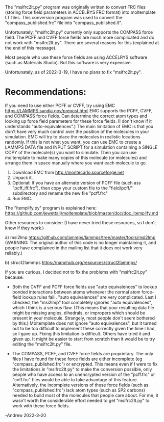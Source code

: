 The "msifrc2lt.py" program was originally written to convert FRC files
(storing force field parameters in ACCELRYS FRC format)
into moltemplate LT files.  This conversion program was used to convert
the "compass_published.frc" file into "compass_published.lt".

Unfortunately, "msifrc2lt.py" currently only supports the COMPASS force field.
The PCFF and CVFF force fields are much more complicated and do not work
with "msifrc2lt.py".  There are several reasons for this (explained at the
end of this message).

Most people who use these force fields are using ACCELRYS software
(such as Materials Studio).  But this software is very expensive.

Unfortunately, as of 2022-3-19, I have no plans to fix "msifrc2lt.py".


# Recommendations:

If you need to use either PCFF or CVFF, try using EMC
https://LAMMPS.sandia.gov/prepost.html
EMC supports the PCFF, CVFF, and COMPASS force fields.
Can determine the correct atom types and looking up force field parameters
for these force fields.  (I don't know if it understands "auto-equivalences".)
The main limitation of EMC is that you don't have very much control over the
position of the molecules in your simulation.  EMC will try to place the
molecules in realistic locations randomly.  If this is not what you want,
you can use EMC to create a LAMMPS DATA file and INPUT SCRIPT for a
simulation containing a SINGLE COPY of the molecule(s) you want to simulate.
Then you can use moltemplate to make many copies of this molecule
(or molecules) and arrange them in space manually where you want each
molecule to go.

1) Download EMC from http://montecarlo.sourceforge.net
2) Unpack it.
3) Optional: If you have an alternate version of PCFF file
(such ass "pcff_iff.frc"), then copy your custom file to the
"field/pcff/" subdirectory and rename the new file "pcff.frc"
4) Run EMC.

The "ltemplify.py" program is explained here:
https://github.com/jewettaij/moltemplate/blob/master/doc/doc_ltemplify.md

Other resources to consider:
(I have never tried these resources, so I don't know if they work.)

a) msi2lmp
https://github.com/lammps/lammps/tree/master/tools/msi2lmp
(WARNING: The original author of this code is no longer maintaining it, 
and people have complained in the mailing list that it does not work
very reliably.)

b) struct2lammps
https://nanohub.org/resources/struct2lammps/


If you are curious, I decided not to fix the problems with "msifrc2lt.py"
because:

- Both the CVFF and PCFF force fields use "auto equivalences" to lookup
bonded interactions between atoms whenever the normal atom force-field
lookup rules fail..  "auto equivalences" are very complicated.  Last I checked,
the "msi2lmp" tool completely ignores "auto equivalences", which I think is a
serious flaw.  (This means that your resulting data file might be missing
angles, dihedrals, or impropers which should be present in your molecule.
Strangely, most people don't seem bothered by this.)  Moltemplate does not
ignore "auto equivalences", but it turned out to be too difficult to
implement these correctly given the time I had, so I gave up.  Fixing
this limitation is difficult.  Others have tried it and given up.
It might be easier to start from scratch than it would be to try
editing the "msifrc2lt.py" file.

- The COMPASS, PCFF, and CVFF force fields are proprietary.
The only files I have found for these force fields are either incomplete
(eg "compass_published.frc") or encrypted.  This means even if I were to
fix the limitations in "msifrc2lt.py" to make the conversion possible,
only people who have access to an unencrypted version of the 
"pcff.frc" or "cvff.frc" files would be able to take advantage of this feature.
Alternatively, the incomplete versions of these force fields
(such as "compass_published.frc") lack atom types (such as SP2 carbons)
needed to build most of the molecules that people care about.
For me, it wasn't worth the considerable effort needed to get "msifrc2lt.py"
to work with these force fields.

-Andrew 2022-3-20
